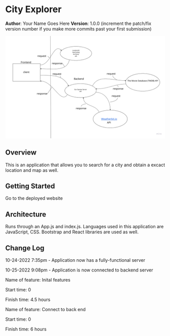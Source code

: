 # City Explorer

**Author**: Your Name Goes Here
**Version**: 1.0.0 (increment the patch/fix version number if you make more commits past your first submission)

![Request Response](./img/request_response.jpeg)

## Overview

This is an application that allows you to search for a city and obtain a excact location and map as well.

## Getting Started

Go to the deployed website

## Architecture

Runs through an App.js and index.js. Languages used in this application are JavaScript, CSS. Bootstrap and React libraries are used as well.

## Change Log

10-24-2022 7:35pm - Application now has a fully-functional server

10-25-2022 9:08pm - Application is now connected to backend server


Name of feature: Inital features


Start time: 0

Finish time: 4.5 hours


Name of feature: Connect to back end


Start time: 0

Finish time: 6 hours

